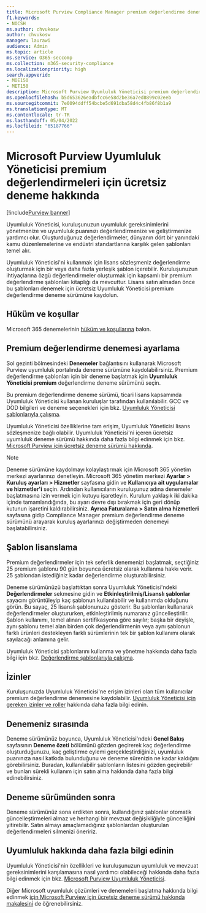 ```yaml
---
title: Microsoft Purview Compliance Manager premium değerlendirme deneme sürümü hakkında
f1.keywords:
- NOCSH
ms.author: chvukosw
author: chvukosw
manager: laurawi
audience: Admin
ms.topic: article
ms.service: O365-seccomp
ms.collection: m365-security-compliance
ms.localizationpriority: high
search.appverid:
- MOE150
- MET150
description: Microsoft Purview Uyumluluk Yöneticisi premium değerlendirme denemeleri hakkında.
ms.openlocfilehash: b5d653626eadbfcc6e58d2be36a7ed8899c02eeb
ms.sourcegitcommit: 7e0094ddff54bcbe5d691dba58d4c4fb86f8b1a9
ms.translationtype: MT
ms.contentlocale: tr-TR
ms.lasthandoff: 05/04/2022
ms.locfileid: "65187766"
---
```

# <a name="about-the-free-trial-for-microsoft-purview-compliance-manager-premium-assessments"></a>Microsoft Purview Uyumluluk Yöneticisi premium değerlendirmeleri için ücretsiz deneme hakkında

[!include[Purview banner](../includes/purview-rebrand-banner.md)]

Uyumluluk Yöneticisi, kuruluşunuzun uyumluluk gereksinimlerini yönetmenize ve uyumluluk puanınızı değerlendirmenize ve geliştirmenize yardımcı olur. Oluşturduğunuz değerlendirmeler, dünyanın dört bir yanındaki kamu düzenlemelerine ve endüstri standartlarına karşılık gelen şablonları temel alır.  

Uyumluluk Yöneticisi'ni kullanmak için lisans sözleşmeniz değerlendirme oluşturmak için bir veya daha fazla yerleşik şablon içerebilir. Kuruluşunuzun ihtiyaçlarına özgü değerlendirmeler oluşturmak için kapsamlı bir premium değerlendirme şablonları kitaplığı da mevcuttur. Lisans satın almadan önce bu şablonları denemek için ücretsiz Uyumluluk Yöneticisi premium değerlendirme deneme sürümüne kaydolun.

## <a name="terms-and-conditions"></a>Hüküm ve koşullar

Microsoft 365 denemelerinin [hüküm ve koşullarına](/legal/microsoft-365/microsoft-365-trial) bakın.

## <a name="set-up-a-premium-assessment-trial"></a>Premium değerlendirme denemesi ayarlama

Sol gezinti bölmesindeki **Denemeler** bağlantısını kullanarak Microsoft Purview uyumluluk portalında deneme sürümüne kaydolabilirsiniz. Premium değerlendirme şablonları için bir deneme başlatmak için **Uyumluluk Yöneticisi premium** değerlendirme deneme sürümünü seçin.

Bu premium değerlendirme deneme sürümü, ticari lisans kapsamında Uyumluluk Yöneticisi kullanan kuruluşlar tarafından kullanılabilir. GCC ve DOD bilgileri ve deneme seçenekleri için bkz. [Uyumluluk Yöneticisi şablonlarıyla çalışma](compliance-manager-templates.md).

Uyumluluk Yöneticisi özelliklerine tam erişim, Uyumluluk Yöneticisi lisans sözleşmenize bağlı olabilir. Uyumluluk Yöneticisi'ni içeren ücretsiz uyumluluk deneme sürümü hakkında daha fazla bilgi edinmek için bkz. [Microsoft Purview için ücretsiz deneme sürümü hakkında](compliance-easy-trials.md).

> [!NOTE]
> Deneme sürümüne kaydolmayı kolaylaştırmak için Microsoft 365 yönetim merkezi ayarlarınızı denetleyin. Microsoft 365 yönetim merkezi **Ayarlar > Kuruluş ayarları > Hizmetler** sayfasına gidin ve **Kullanıcıya ait uygulamalar ve hizmetler'i** seçin. Ardından kullanıcıların kuruluşunuz adına denemeler başlatmasına izin vermek için kutuyu işaretleyin. Kurulum yaklaşık iki dakika içinde tamamlandığında, bu ayarı devre dışı bırakmak için geri dönüp kutunun işaretini kaldırabilirsiniz. **Ayrıca Faturalama > Satın alma hizmetleri** sayfasına gidip Compliance Manager premium değerlendirme deneme sürümünü arayarak kuruluş ayarlarınızı değiştirmeden denemeyi başlatabilirsiniz.

## <a name="template-licensing"></a>Şablon lisanslama

Premium değerlendirmeler için tek seferlik denemenizi başlatmak, seçtiğiniz 25 premium şablonu 90 gün boyunca ücretsiz olarak kullanma hakkı verir. 25 şablondan istediğiniz kadar değerlendirme oluşturabilirsiniz.

Deneme sürümünüzü başlattıktan sonra Uyumluluk Yöneticisi'ndeki **Değerlendirmeler** sekmesine gidin ve **Etkinleştirilmiş/Lisanslı şablonlar** sayacını görüntüleyip kaç şablonun kullanılabilir ve kullanımda olduğunu görün. Bu sayaç, 25 lisanslı şablonunuzu gösterir. Bu şablonları kullanarak değerlendirmeler oluştururken, etkinleştirilmiş numaranız güncelleştirilir. Şablon kullanımı, temel alınan sertifikasyona göre sayılır; başka bir deyişle, aynı şablonu temel alan birden çok değerlendirmenin veya aynı şablonun farklı ürünleri destekleyen farklı sürümlerinin tek bir şablon kullanımı olarak sayılacağı anlamına gelir.

Uyumluluk Yöneticisi şablonlarını kullanma ve yönetme hakkında daha fazla bilgi için bkz. [Değerlendirme şablonlarıyla çalışma](compliance-manager-templates.md).

## <a name="permissions"></a>İzinler

Kuruluşunuzda Uyumluluk Yöneticisi'ne erişim izinleri olan tüm kullanıcılar premium değerlendirme denemesine kaydolabilir. [Uyumluluk Yöneticisi için gereken izinler ve roller](compliance-manager-setup.md#set-user-permissions-and-assign-roles) hakkında daha fazla bilgi edinin.

## <a name="during-your-trial"></a>Denemeniz sırasında

Deneme sürümünüz boyunca, Uyumluluk Yöneticisi'ndeki **Genel Bakış** sayfasının **Deneme özeti** bölümünü gözden geçirerek kaç değerlendirme oluşturduğunuzu, kaç geliştirme eylemi gerçekleştirdiğinizi, uyumluluk puanınıza nasıl katkıda bulunduğunu ve deneme sürenizin ne kadar kaldığını görebilirsiniz. Buradan, kullanılabilir şablonların listesini gözden geçirebilir ve bunları sürekli kullanım için satın alma hakkında daha fazla bilgi edinebilirsiniz.

## <a name="after-the-trial"></a>Deneme sürümünden sonra

Deneme sürümünüz sona erdikten sonra, kullandığınız şablonlar otomatik güncelleştirmeleri almaz ve herhangi bir mevzuat değişikliğiyle güncelliğini yitirebilir. Satın almayı amaçlamadığınız şablonlardan oluşturulan değerlendirmeleri silmenizi öneririz.

## <a name="learn-more-about-compliance"></a>Uyumluluk hakkında daha fazla bilgi edinin

Uyumluluk Yöneticisi'nin özellikleri ve kuruluşunuzun uyumluluk ve mevzuat gereksinimlerini karşılamasına nasıl yardımcı olabileceği hakkında daha fazla bilgi edinmek için bkz. [Microsoft Purview Uyumluluk Yöneticisi](compliance-manager.md).  

Diğer Microsoft uyumluluk çözümleri ve denemeleri başlatma hakkında bilgi edinmek [için Microsoft Purview için ücretsiz deneme sürümü hakkında makalesini](compliance-easy-trials.md) de öğrenebilirsiniz.
